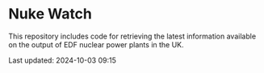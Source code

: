 # Nuke Watch

This repository includes code for retrieving the latest information available on the output of EDF nuclear power plants in the UK.

Last updated: 2024-10-03 09:15